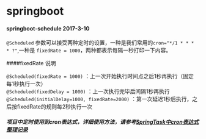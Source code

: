 # springboot

#### springboot-schedule  2017-3-10

`@Scheduled` 参数可以接受两种定时的设置，一种是我们常用的`cron="*/1 * * * * ?"`,一种是 `fixedRate = 1000`，两种都表示每隔一秒打印一下内容。

####fixedRate 说明

`@Scheduled(fixedRate = 1000)` ：上一次开始执行时间点之后1秒再执行（固定每1秒执行一次）</br>
`@Scheduled(fixedDelay = 1000)` ：上一次执行完毕后间隔1秒再执行</br>
`@Scheduled(initialDelay=1000, fixedRate=2000)` ：第一次延迟1秒后执行，之后按fixedRate的规则每2秒执行一次</br>

##### 项目中定时使用到cron表达式，详细使用方法，请参考[SpringTask中cron表达式整理记录](http://www.flyat.cc/article/120cd0ed892042e99f0d185ec12af968)

